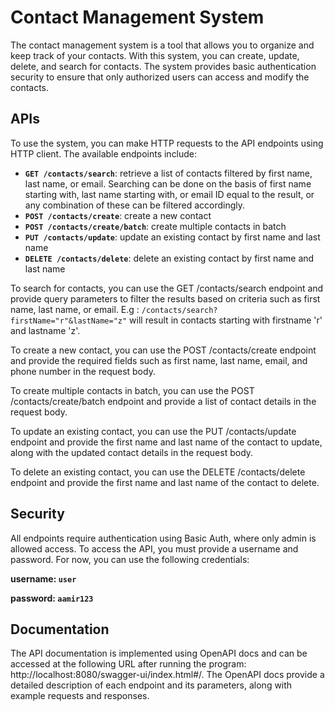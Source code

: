 # Contact Management System

The contact management system is a tool that allows you to organize and keep track of your contacts. With this system, you can create, update, delete, and search for contacts. The system provides basic authentication security to ensure that only authorized users can access and modify the contacts.

## APIs
To use the system, you can make HTTP requests to the API endpoints using HTTP client. The available endpoints include:

- **`GET /contacts/search`**: retrieve a list of contacts filtered by first name, last name, or email. Searching can be done on the basis of first name starting with, last name starting with, or email ID equal to the result, or any combination of these can be filtered accordingly.
- **`POST /contacts/create`**: create a new contact
- **`POST /contacts/create/batch`**: create multiple contacts in batch
- **`PUT /contacts/update`**: update an existing contact by first name and last name
- **`DELETE /contacts/delete`**: delete an existing contact by first name and last name

To search for contacts, you can use the GET /contacts/search endpoint and provide query parameters to filter the results based on criteria such as first name, last name, or email.
E.g : `/contacts/search?firstName="r"&lastName="z"` will result in contacts starting with firstname 'r' and lastname 'z'.

To create a new contact, you can use the POST /contacts/create endpoint and provide the required fields such as first name, last name, email, and phone number in the request body.

To create multiple contacts in batch, you can use the POST /contacts/create/batch endpoint and provide a list of contact details in the request body.

To update an existing contact, you can use the PUT /contacts/update endpoint and provide the first name and last name of the contact to update, along with the updated contact details in the request body.

To delete an existing contact, you can use the DELETE /contacts/delete endpoint and provide the first name and last name of the contact to delete.

## Security
All endpoints require authentication using Basic Auth, where only admin is allowed access. To access the API, you must provide a username and password. For now, you can use the following credentials:

**username: `user`**

**password: `aamir123`**

## Documentation
The API documentation is implemented using OpenAPI docs and can be accessed at the following URL after running the program: http://localhost:8080/swagger-ui/index.html#/. The OpenAPI docs provide a detailed description of each endpoint and its parameters, along with example requests and responses.
